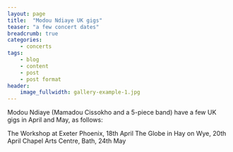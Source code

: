```yaml
---
layout: page
title:  "Modou Ndiaye UK gigs"
teaser: "a few concert dates"
breadcrumb: true
categories:
    - concerts
tags:
    - blog
    - content
    - post
    - post format
header:
    image_fullwidth: gallery-example-1.jpg
---
```

Modou Ndiaye (Mamadou Cissokho and a 5-piece band) have a few UK gigs in April and May, as follows:

The Workshop at Exeter Phoenix, 18th April
The Globe in Hay on Wye, 20th April
Chapel Arts Centre, Bath, 24th May

